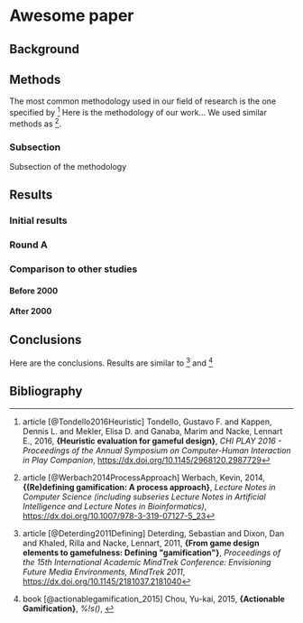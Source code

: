 # Awesome paper

## Background



## Methods

The most common methodology used in our field of research is the one specified by [^1]
Here is the methodology of our work... We used similar methods as [^2].

### Subsection

Subsection of the methodology



## Results

### Initial results



### Round A



### Comparison to other studies

#### Before 2000



#### After 2000



## Conclusions

Here are the conclusions. Results are similar to [^3] and [^4]



## Bibliography

[^1]: article [@Tondello2016Heuristic] Tondello, Gustavo F. and Kappen, Dennis L. and Mekler, Elisa D. and Ganaba, Marim and Nacke, Lennart E., 2016, **{Heuristic evaluation for gameful design}**, *CHI PLAY 2016 - Proceedings of the Annual Symposium on Computer-Human Interaction in Play Companion*, https://dx.doi.org/10.1145/2968120.2987729

[^2]: article [@Werbach2014ProcessApproach] Werbach, Kevin, 2014, **{(Re)defining gamification: A process approach}**, *Lecture Notes in Computer Science (including subseries Lecture Notes in Artificial Intelligence and Lecture Notes in Bioinformatics)*, https://dx.doi.org/10.1007/978-3-319-07127-5_23

[^3]: article [@Deterding2011Defining] Deterding, Sebastian and Dixon, Dan and Khaled, Rilla and Nacke, Lennart, 2011, **{From game design elements to gamefulness: Defining "gamification"}**, *Proceedings of the 15th International Academic MindTrek Conference: Envisioning Future Media Environments, MindTrek 2011*, https://dx.doi.org/10.1145/2181037.2181040

[^4]: book [@actionablegamification_2015] Chou, Yu-kai, 2015, **{Actionable Gamification}**, *%!s(<nil>)*, <no doi>





